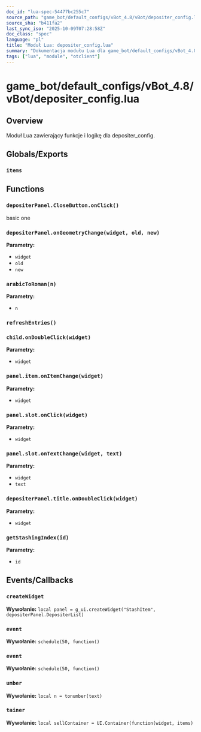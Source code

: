 ```yaml
---
doc_id: "lua-spec-54477bc255c7"
source_path: "game_bot/default_configs/vBot_4.8/vBot/depositer_config.lua"
source_sha: "b411fa2"
last_sync_iso: "2025-10-09T07:28:58Z"
doc_class: "spec"
language: "pl"
title: "Moduł Lua: depositer_config.lua"
summary: "Dokumentacja modułu Lua dla game_bot/default_configs/vBot_4.8/vBot/depositer_config.lua"
tags: ["lua", "module", "otclient"]
---
```


# game_bot/default_configs/vBot_4.8/vBot/depositer_config.lua

## Overview

Moduł Lua zawierający funkcje i logikę dla depositer_config.

## Globals/Exports

### `items`

## Functions

### `depositerPanel.CloseButton.onClick()`

basic one

### `depositerPanel.onGeometryChange(widget, old, new)`

**Parametry:**

- `widget`
- `old`
- `new`

### `arabicToRoman(n)`

**Parametry:**

- `n`

### `refreshEntries()`

### `child.onDoubleClick(widget)`

**Parametry:**

- `widget`

### `panel.item.onItemChange(widget)`

**Parametry:**

- `widget`

### `panel.slot.onClick(widget)`

**Parametry:**

- `widget`

### `panel.slot.onTextChange(widget, text)`

**Parametry:**

- `widget`
- `text`

### `depositerPanel.title.onDoubleClick(widget)`

**Parametry:**

- `widget`

### `getStashingIndex(id)`

**Parametry:**

- `id`

## Events/Callbacks

### `createWidget`

**Wywołanie:** `local panel = g_ui.createWidget("StashItem", depositerPanel.DepositerList)`

### `event`

**Wywołanie:** `schedule(50, function()`

### `event`

**Wywołanie:** `schedule(50, function()`

### `umber`

**Wywołanie:** `local n = tonumber(text)`

### `tainer`

**Wywołanie:** `local sellContainer = UI.Container(function(widget, items)`
